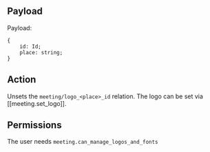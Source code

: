 ## Payload
Payload:
```
{
    id: Id;
    place: string;
}
```

## Action
Unsets the `meeting/logo_<place>_id` relation. The logo can be set via [[meeting.set_logo]].

## Permissions
The user needs `meeting.can_manage_logos_and_fonts`
